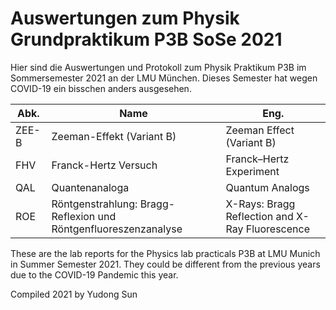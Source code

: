 # Auswertungen zum Physik Grundpraktikum P3B SoSe 2021

Hier sind die Auswertungen und Protokoll zum Physik Praktikum P3B im Sommersemester 2021 an der LMU München. Dieses Semester hat wegen COVID-19 ein bisschen anders ausgesehen.


| Abk.   | Name                                                        | Eng. |
|--------|-------------------------------------------------------------|------|
| ZEE-B  | Zeeman-Effekt (Variant B)              | Zeeman Effect (Variant B) |
| FHV    | Franck-Hertz Versuch                     | Franck–Hertz Experiment |
| QAL    | Quantenanaloga                                   | Quantum Analogs |
| ROE    | Röntgenstrahlung: Bragg-Reflexion und Röntgenfluoreszenzanalyse | X-Rays: Bragg Reflection and X-Ray Fluorescence |


These are the lab reports for the Physics lab practicals P3B at LMU Munich in Summer Semester 2021. They could be different from the previous years due to the COVID-19 Pandemic this year. 

Compiled 2021 by Yudong Sun
